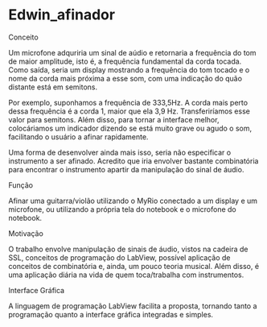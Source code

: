 # Edwin_afinador

Conceito

Um microfone adquriria um sinal de aúdio e retornaria a frequência do tom de maior amplitude, isto é, a frequência fundamental da corda tocada. Como saída, seria um display mostrando a frequência do tom tocado e o nome da corda mais próxima a esse som, com uma indicação do quão distante está em semitons.

Por exemplo, suponhamos a frequência de 333,5Hz. A corda mais perto dessa frequência é a corda 1, maior que ela 3,9 Hz. Transferiríamos esse valor para semitons. Além disso, para tornar a interface melhor, colocáriamos um indicador dizendo se está muito grave ou agudo o som, facilitando o usuário a afinar rapidamente. 

Uma forma de desenvolver ainda mais isso, seria não especificar o instrumento a ser afinado. Acredito que iria envolver bastante combinatória para encontrar o instrumento apartir da manipulação do sinal de áudio.


Função

Afinar uma guitarra/violão utilizando o MyRio conectado a um display e um microfone, ou utilizando a própria tela do notebook e o microfone do notebook.


Motivação

O trabalho envolve manipulação de sinais de áudio, vistos na cadeira de SSL, conceitos de programação do LabView, possível aplicação de conceitos de combinatória e, ainda, um pouco teoria musical. Além disso, é uma aplicação diária na vida de quem toca/trabalha com instrumentos.

Interface Gráfica

A linguagem de programação LabView facilita a proposta, tornando tanto a programação quanto a interface gráfica integradas e simples.


